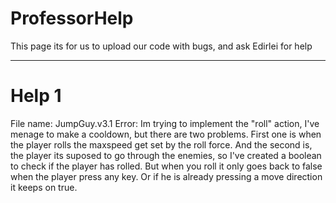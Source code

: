 # ProfessorHelp
This page its for us to upload our code with bugs, and ask Edirlei for help

---------------------------------------------------------------------------------

# Help 1
File name: JumpGuy.v3.1
Error: Im trying to implement the "roll" action, I've menage to make a cooldown, but 
there are two problems. First one is when the player rolls the maxspeed get set by the
roll force. And the second is, the player its suposed to go through the enemies, so I've
created a boolean to check if the player has rolled. But when you roll it only goes back
to false when the player press any key. Or if he is already pressing a move direction it
keeps on true.

